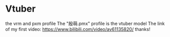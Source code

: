 # Vtuber
the vrm and pxm profile
The "殷萌.pmx" profile is the vtuber model
The link of my first video: https://www.bilibili.com/video/av61135820/
thanks!

